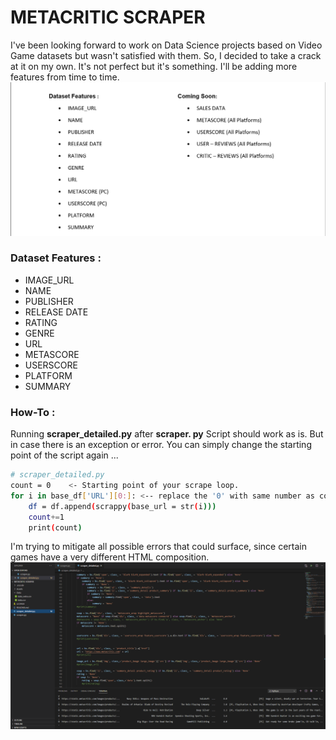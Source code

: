 # METACRITIC SCRAPER
I've been looking forward to work on Data Science projects based on Video Game datasets but wasn't satisfied with them. So, I decided to take a crack at it on my own. It's not perfect but it's something. I'll be adding more features from time to time. 
![goals](Assets/2.png)
### Dataset Features : 
- IMAGE_URL
- NAME
- PUBLISHER
- RELEASE DATE
- RATING
- GENRE
- URL
- METASCORE
- USERSCORE
- PLATFORM
- SUMMARY

### How-To :
Running **scraper_detailed.py** after **scraper. py** Script should work as is. But in case there is an exception or error. You can simply change the starting point of the script again ...

```sh
# scraper_detailed.py 
count = 0    <- Starting point of your scrape loop.
for i in base_df['URL'][0:]: <-- replace the '0' with same number as count.
    df = df.append(scrappy(base_url = str(i)))
    count+=1
    print(count)
```
I'm trying to mitigate all possible errors that could surface, since certain games have a very different HTML composition.
![Code Snippet](Assets/1.png)